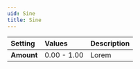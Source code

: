 ```yaml
---
uid: Sine
title: Sine
---
```


| Setting    | Values      | Description |
| :--------- | :---------- | :---------- |
| **Amount** | 0.00 - 1.00 | Lorem |




